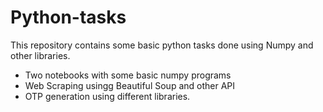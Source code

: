 # Python-tasks

This repository contains some basic python tasks done using Numpy and other libraries.
* Two notebooks with some basic numpy programs
* Web Scraping usingg Beautiful Soup and other API
* OTP generation using different libraries.
